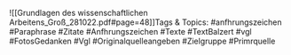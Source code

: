 
![[Grundlagen des wissenschaftlichen Arbeitens_Groß_281022.pdf#page=48]]Tags & Topics:
   #anfhrungszeichen
   #Paraphrase
   #Zitate
   #Anfhrungszeichen
   #Texte
   #TextBalzert
   #vgl
   #FotosGedanken
   #Vgl
   #Originalquelleangeben
   #Zielgruppe
   #Primrquelle